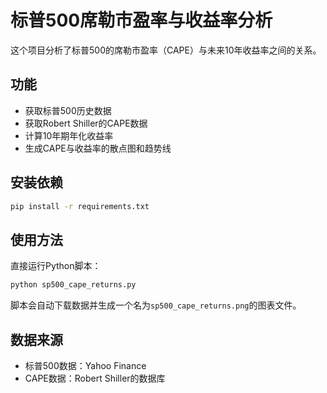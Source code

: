 # 标普500席勒市盈率与收益率分析

这个项目分析了标普500的席勒市盈率（CAPE）与未来10年收益率之间的关系。

## 功能
- 获取标普500历史数据
- 获取Robert Shiller的CAPE数据
- 计算10年期年化收益率
- 生成CAPE与收益率的散点图和趋势线

## 安装依赖
```bash
pip install -r requirements.txt
```

## 使用方法
直接运行Python脚本：
```bash
python sp500_cape_returns.py
```

脚本会自动下载数据并生成一个名为`sp500_cape_returns.png`的图表文件。

## 数据来源
- 标普500数据：Yahoo Finance
- CAPE数据：Robert Shiller的数据库 